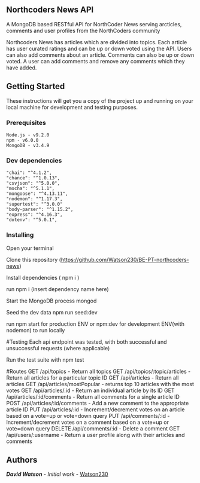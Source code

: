 ## Northcoders News API

A MongoDB based RESTful API for NorthCoder News serving arcticles, comments and user profiles from the NorthCoders community

Northcoders News has articles which are divided into topics. Each article has user curated ratings and can be up or down voted using the API. Users can also add comments about an article. Comments can also be up or down voted. A user can add comments and remove any comments which they have added.

## Getting Started
These instructions will get you a copy of the project up and running on your local machine for development and testing purposes.

### Prerequisites

    Node.js - v9.2.0
    npm - v6.0.0
    MongoDB - v3.4.9

### Dev dependencies  

    "chai": "^4.1.2",
    "chance": "^1.0.13",
    "csvjson": "^5.0.0",
    "mocha": "^5.1.1",
    "mongoose": "^4.13.11",
    "nodemon": "^1.17.3",
    "supertest": "^3.0.0"
    "body-parser": "^1.15.2",
    "express": "^4.16.3",
    "dotenv": "^5.0.1",

    
### Installing

Open your terminal

Clone this repository (https://github.com/Watson230/BE-PT-northcoders-news)

Install dependencies ( npm i )

run npm i (insert dependency name here)

Start the MongoDB process
mongod

Seed the dev data
npm run seed:dev

run npm start for production ENV or npm:dev for development ENV(with nodemon) to run locally

#Testing
Each api endpoint was tested, with both successful and unsuccessful requests (where applicable)

Run the test suite with npm test

#Routes
GET /api/topics - Return all topics
GET /api/topics/:topic/articles - Return all articles for a particular topic ID
GET /api/articles - Return all articles
GET /api/articles/mostPopular - returns top 10 articles with the most votes
GET /api/articles/:id - Return an individual article by its ID
GET /api/articles/:id/comments - Return all comments for a single article ID
POST /api/articles/:id/comments - Add a new comment to the appropriate article ID
PUT /api/articles/:id - Increment/decrement votes on an article based on a vote=up or vote=down query
PUT /api/comments/:id - Increment/decrement votes on a comment based on a vote=up or vote=down query
DELETE /api/comments/:id - Delete a comment
GET /api/users/:username - Return a user profile along with their articles and comments


## Authors

***David Watson*** - *Initial work* - [Watson230](https://github.com/Watson230)
